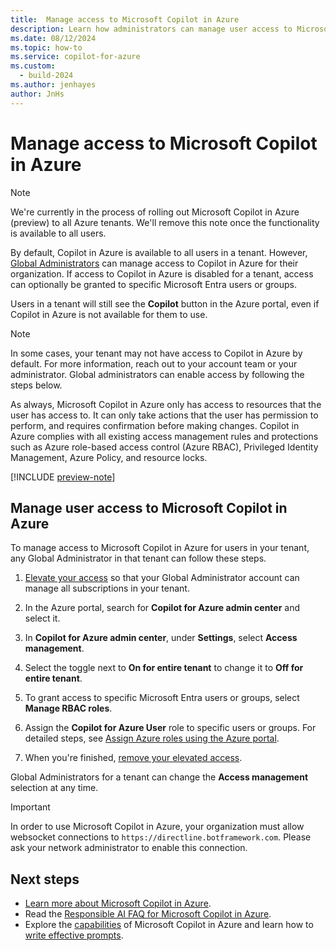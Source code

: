 ```yaml
---
title:  Manage access to Microsoft Copilot in Azure
description: Learn how administrators can manage user access to Microsoft Copilot in Azure.
ms.date: 08/12/2024
ms.topic: how-to
ms.service: copilot-for-azure
ms.custom:
  - build-2024
ms.author: jenhayes
author: JnHs
---
```


# Manage access to Microsoft Copilot in Azure

> [!NOTE]
> We're currently in the process of rolling out Microsoft Copilot in Azure (preview) to all Azure tenants. We'll remove this note once the functionality is available to all users.

By default, Copilot in Azure is available to all users in a tenant. However, [Global Administrators](/entra/identity/role-based-access-control/permissions-reference#global-administrator) can manage access to Copilot in Azure for their organization. If access to Copilot in Azure is disabled for a tenant, access can optionally be granted to specific Microsoft Entra users or groups.

Users in a tenant will still see the **Copilot** button in the Azure portal, even if Copilot in Azure is not available for them to use.

> [!NOTE]
> In some cases, your tenant may not have access to Copilot in Azure by default. For more information, reach out to your account team or your administrator. Global administrators can enable access by following the steps below.

As always, Microsoft Copilot in Azure only has access to resources that the user has access to. It can only take actions that the user has permission to perform, and requires confirmation before making changes. Copilot in Azure complies with all existing access management rules and protections such as Azure role-based access control (Azure RBAC), Privileged Identity Management, Azure Policy, and resource locks.

[!INCLUDE [preview-note](includes/preview-note.md)]

## Manage user access to Microsoft Copilot in Azure

To manage access to Microsoft Copilot in Azure for users in your tenant, any Global Administrator in that tenant can follow these steps.

1. [Elevate your access](/azure/role-based-access-control/elevate-access-global-admin?tabs=azure-portal#step-1-elevate-access-for-a-global-administrator) so that your Global Administrator account can manage all subscriptions in your tenant.

1. In the Azure portal, search for **Copilot for Azure admin center** and select it.

1. In **Copilot for Azure admin center**, under **Settings**, select **Access management**.

1. Select the toggle next to **On for entire tenant** to change it to **Off for entire tenant**.

1. To grant access to specific Microsoft Entra users or groups, select **Manage RBAC roles**.

1. Assign the **Copilot for Azure User** role to specific users or groups. For detailed steps, see [Assign Azure roles using the Azure portal](/azure/role-based-access-control/role-assignments-portal).

1. When you're finished, [remove your elevated access](/azure/role-based-access-control/elevate-access-global-admin?tabs=azure-portal#step-2-remove-elevated-access).

Global Administrators for a tenant can change the **Access management** selection at any time.

> [!IMPORTANT]
> In order to use Microsoft Copilot in Azure, your organization must allow websocket connections to `https://directline.botframework.com`. Please ask your network administrator to enable this connection.



## Next steps

- [Learn more about Microsoft Copilot in Azure](overview.md).
- Read the [Responsible AI FAQ for Microsoft Copilot in Azure](responsible-ai-faq.md).
- Explore the [capabilities](capabilities.md) of Microsoft Copilot in Azure and learn how to [write effective prompts](write-effective-prompts.md).
